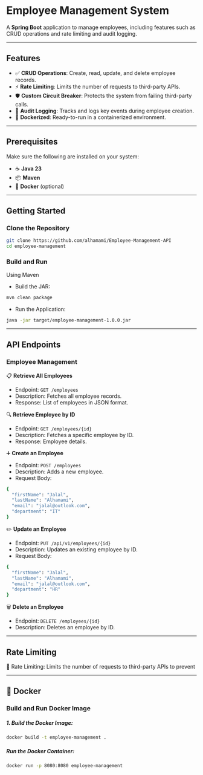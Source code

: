 # **Employee Management System**

A **Spring Boot** application to manage employees, including features such as CRUD operations and rate limiting and audit logging.

---

## **Features**

- ✅ **CRUD Operations**: Create, read, update, and delete employee records.
- ⚡ **Rate Limiting**: Limits the number of requests to third-party APIs.
- 🛡️ **Custom Circuit Breaker**: Protects the system from failing third-party calls.
- 📜 **Audit Logging**: Tracks and logs key events during employee creation.
- 🐳 **Dockerized**: Ready-to-run in a containerized environment.

---

## **Prerequisites**

Make sure the following are installed on your system:

- ☕ **Java 23**
- 📦 **Maven** 
- 🐳 **Docker** (optional)

---

## **Getting Started**

### **Clone the Repository**

```bash
git clone https://github.com/alhamami/Employee-Management-API
cd employee-management
```
### **Build and Run**
Using Maven
- Build the JAR:
```bash
mvn clean package
```
- Run the Application:
```bash
java -jar target/employee-management-1.0.0.jar
```
---

## **API Endpoints**

### **Employee Management**

📋 **Retrieve All Employees**
- Endpoint: `GET /employees`
- Description: Fetches all employee records.
- Response: List of employees in JSON format.

🔍 **Retrieve Employee by ID**
- Endpoint: `GET /employees/{id}`
- Description: Fetches a specific employee by ID.
- Response: Employee details.

➕ **Create an Employee**
- Endpoint: `POST /employees`
- Description: Adds a new employee.
- Request Body:
```bash
{
  "firstName": "Jalal",
  "lastName": "Alhamami",
  "email": "jalal@outlook.com",
  "department": "IT"
}
```

✏️ **Update an Employee**
- Endpoint: `PUT /api/v1/employees/{id}`
- Description: Updates an existing employee by ID.
- Request Body:
```bash
{
  "firstName": "Jalal",
  "lastName": "Alhamami",
  "email": "jalal@outlook.com",
  "department": "HR"
}
```

🗑️ **Delete an Employee**
- Endpoint: `DELETE /employees/{id}`
- Description: Deletes an employee by ID.

---

## **Rate Limiting**
🔄 Rate Limiting: Limits the number of requests to third-party APIs to prevent

---

## 🐳 **Docker**
### **Build and Run Docker Image**
##### **1. Build the Docker Image:**
```bash
docker build -t employee-management .
```
##### **Run the Docker Container:**
```bash
docker run -p 8080:8080 employee-management
```

